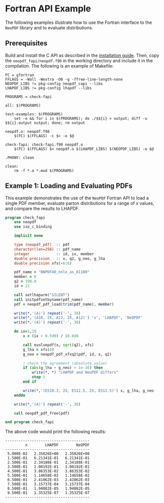 # Fortran API Example

The following examples illustrate how to use the Fortran interface to the
`NeoPDF` library and to evaluate distributions.

## Prerequisites

Build and install the C API as described in the [installation guide](../installation.md).
Then, copy the `neopdf_fapi/neopdf.f90` in the working directory and include it in the
compilation. The following is an example of Makefile:

```make title="Makefile"
FC = gfortran
FFLAGS = -Wall -Wextra -O0 -g -ffree-line-length-none
NEOPDF_LIBS != pkg-config neopdf_capi --libs
LHAPDF_LIBS != pkg-config lhapdf --libs

PROGRAMS = check-fapi

all: $(PROGRAMS)

test-examples: $(PROGRAMS)
	set -e && for i in $(PROGRAMS); do ./$${i} > output; diff -u $${i}.output output; done; rm output

neopdf.o: neopdf.f90
	$(FC) $(FFLAGS) -c $< -o $@

check-fapi: check-fapi.f90 neopdf.o
	$(FC) $(FFLAGS) $< neopdf.o $(LHAPDF_LIBS) $(NEOPDF_LIBS) -o $@

.PHONY: clean

clean:
	rm -f *.o *.mod $(PROGRAMS)
```

## Example 1: Loading and Evaluating PDFs

This example demonstrates the use of the `NeoPDF` Fortran API to load a single PDF
member, evaluate parton distributions for a range of $x$ values, and compare the
results to LHAPDF.

```fortran
program check_fapi
    use neopdf
    use iso_c_binding

    implicit none

    type (neopdf_pdf)  :: pdf
    character(len=256) :: pdf_name
    integer            :: id, ix, member
    double precision   :: x, q2, g_neo, g_lha
    double precision xfs(-6:6)

    pdf_name = "NNPDF40_nnlo_as_01180"
    member = 0
    q2 = 100.0
    id = 21

    call setlhaparm("SILENT")
    call initpdfsetbyname(pdf_name)
    pdf = neopdf_pdf_load(trim(pdf_name), member)

    write(*,'(A)') repeat('-', 38)
    write(*,'(A10, 2X, A12, 2X, A12)') 'x', 'LHAPDF', 'NeOPDF'
    write(*,'(A)') repeat('-', 38)

    do ix=1,10
        x = (ix - 0.5d0) / 10.0d0

        call evolvepdf(x, sqrt(q2), xfs)
        g_lha = xfs(0)
        g_neo = neopdf_pdf_xfxq2(pdf, id, x, q2)

        ! check the agreement (absolute value)
        if (abs(g_lha - g_neo) > 1e-16) then
            write(*, *) "LHAPDF and NeoPDF differs"
            stop 1
        end if

        write(*,'(ES10.3, 2X, ES12.5, 2X, ES12.5)') x, g_lha, g_neo
    enddo

    write(*,'(A)') repeat('-', 38)

    call neopdf_pdf_free(pdf)

end program check_fapi
```

The above code would print the following results:

```
--------------------------------------
         x        LHAPDF        NeOPDF
--------------------------------------
 5.000E-02   2.35826E+00   2.35826E+00
 1.500E-01   6.21341E-01   6.21341E-01
 2.500E-01   2.34180E-01   2.34180E-01
 3.500E-01   1.00192E-01   1.00192E-01
 4.500E-01   3.86353E-02   3.86353E-02
 5.500E-01   1.14658E-02   1.14658E-02
 6.500E-01   2.41062E-03   2.41062E-03
 7.500E-01   3.15737E-04   3.15737E-04
 8.500E-01   1.94082E-05   1.94082E-05
 9.500E-01   1.35325E-07   1.35325E-07
--------------------------------------
```
